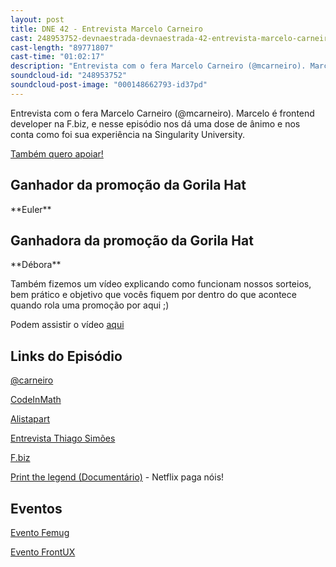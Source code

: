 ```yaml
---
layout: post
title: DNE 42 - Entrevista Marcelo Carneiro
cast: 248953752-devnaestrada-devnaestrada-42-entrevista-marcelo-carneiro.mp3
cast-length: "89771807"
cast-time: "01:02:17"
description: "Entrevista com o fera Marcelo Carneiro (@mcarneiro). Marcelo é frontend developer na F.biz, e nesse episódio nos dá uma dose de ânimo e nos conta como foi sua experiência na Singularity University."
soundcloud-id: "248953752"
soundcloud-post-image: "000148662793-id37pd"
---
```


Entrevista com o fera Marcelo Carneiro (@mcarneiro). Marcelo é frontend developer na F.biz, e nesse episódio nos dá uma dose de ânimo e nos conta como foi sua experiência na Singularity University.

<a href="http://www.apoia.se/devnaestrada" class="btn">
  Também quero apoiar!
</a>

<h2>Ganhador da promoção da Gorila Hat</h2>
**Euler**

<h2>Ganhadora da promoção da Gorila Hat</h2>
**Débora**

Também fizemos um vídeo explicando como funcionam nossos sorteios, bem prático e objetivo que vocês fiquem por dentro do que acontece quando rola uma promoção por aqui ;)

Podem assistir o vídeo [aqui](https://www.youtube.com/watch?v=MXpE0yjpzWo&feature=youtu.be)

<h2>Links do Episódio</h2>

[@carneiro](http://twitter.com/mcarneiro)

[CodeInMath](https://www.youtube.com/watch?v=zm9bqSSiIdo)

[Alistapart](http://alistapart.com/)

[Entrevista Thiago Simões](http://devnaestrada.com.br/2015/11/06/devnaestrada-26-thiago-simoes.html)

[F.biz](http://fbiz.com.br)

[Print the legend (Documentário)](https://www.netflix.com/title/80005444) - Netflix paga nóis!

<h2>Eventos</h2>

[Evento Femug](https://sp.femug.com/t/femug-sp-29-locaweb/605)

[Evento FrontUX](http://www.meetup.com/pt-BR/FrontUX/)

